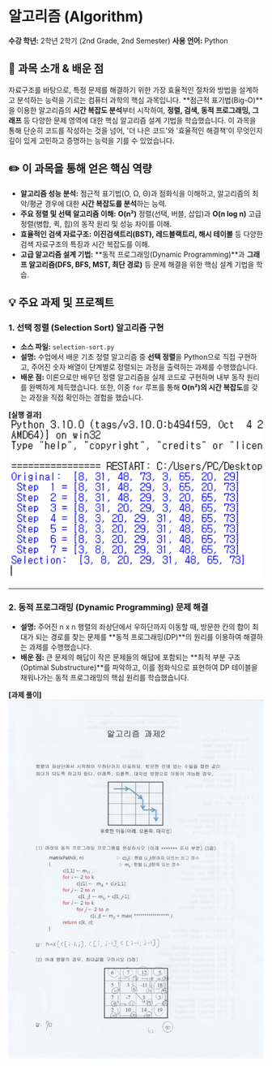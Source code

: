 # 알고리즘 (Algorithm)

**수강 학년:** 2학년 2학기 (2nd Grade, 2nd Semester)
**사용 언어:** Python

## 📖 과목 소개 & 배운 점

자료구조를 바탕으로, 특정 문제를 해결하기 위한 가장 효율적인 절차와 방법을 설계하고 분석하는 능력을 기르는 컴퓨터 과학의 핵심 과목입니다. **점근적 표기법(Big-O)**을 이용한 알고리즘의 **시간 복잡도 분석**부터 시작하여, **정렬, 검색, 동적 프로그래밍, 그래프** 등 다양한 문제 영역에 대한 핵심 알고리즘 설계 기법을 학습했습니다. 이 과목을 통해 단순히 코드를 작성하는 것을 넘어, '더 나은 코드'와 '효율적인 해결책'이 무엇인지 깊이 있게 고민하고 증명하는 능력을 기를 수 있었습니다.

## ✏️ 이 과목을 통해 얻은 핵심 역량

-   **알고리즘 성능 분석:** 점근적 표기법(O, Ω, Θ)과 점화식을 이해하고, 알고리즘의 최악/평균 경우에 대한 **시간 복잡도를 분석**하는 능력.
-   **주요 정렬 및 선택 알고리즘 이해:** **O(n²)** 정렬(선택, 버블, 삽입)과 **O(n log n)** 고급 정렬(병합, 퀵, 힙)의 동작 원리 및 성능 차이를 이해.
-   **효율적인 검색 자료구조:** **이진검색트리(BST), 레드블랙트리, 해시 테이블** 등 다양한 검색 자료구조의 특징과 시간 복잡도를 이해.
-   **고급 알고리즘 설계 기법:** **동적 프로그래밍(Dynamic Programming)**과 **그래프 알고리즘(DFS, BFS, MST, 최단 경로)** 등 문제 해결을 위한 핵심 설계 기법을 학습.

## 💡 주요 과제 및 프로젝트

### 1. 선택 정렬 (Selection Sort) 알고리즘 구현
-   **소스 파일:** `selection-sort.py`
-   **설명:** 수업에서 배운 기초 정렬 알고리즘 중 **선택 정렬**을 Python으로 직접 구현하고, 주어진 숫자 배열이 단계별로 정렬되는 과정을 출력하는 과제를 수행했습니다.
-   **배운 점:** 이론으로만 배우던 정렬 알고리즘을 실제 코드로 구현하며 내부 동작 원리를 완벽하게 체득했습니다. 또한, 이중 `for` 루프를 통해 **O(n²)의 시간 복잡도**를 갖는 과정을 직접 확인하는 경험을 했습니다.

**[실행 결과]**
<img src="./selection-sort-result.png" alt="선택 정렬 실행 결과" width="600"/>

---

### 2. 동적 프로그래밍 (Dynamic Programming) 문제 해결
-   **설명:** 주어진 n x n 행렬의 좌상단에서 우하단까지 이동할 때, 방문한 칸의 합이 최대가 되는 경로를 찾는 문제를 **동적 프로그래밍(DP)**의 원리를 이용하여 해결하는 과제를 수행했습니다.
-   **배운 점:** 큰 문제의 해답이 작은 문제들의 해답에 포함되는 **최적 부분 구조(Optimal Substructure)**를 파악하고, 이를 점화식으로 표현하여 DP 테이블을 채워나가는 동적 프로그래밍의 핵심 원리를 학습했습니다.

**[과제 풀이]**
<img src="./dp-matrix-path-solution.jpg" alt="동적 프로그래밍 과제 풀이" width="600"/>